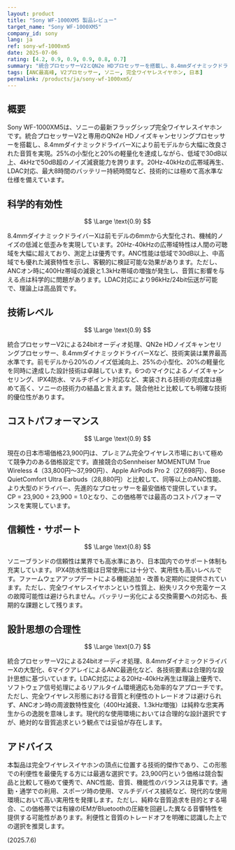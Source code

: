 ```yaml
---
layout: product
title: "Sony WF-1000XM5 製品レビュー"
target_name: "Sony WF-1000XM5"
company_id: sony
lang: ja
ref: sony-wf-1000xm5
date: 2025-07-06
rating: [4.2, 0.9, 0.9, 0.9, 0.8, 0.7]
summary: "統合プロセッサーV2とQN2e HDプロセッサーを搭載し、8.4mmダイナミックドライバーXによる改良された音質と業界トップクラスのANC性能を実現。前モデルから25%の小型化と20%の軽量化を達成しながら、低域の30dB以上のノイズ減衰を実現。23,900円という価格は競合製品と比較して最安値を実現し、プレミアム完全ワイヤレス市場において極めて優秀なコストパフォーマンスを提供しています。"
tags: [ANC最高峰, V2プロセッサー, ソニー, 完全ワイヤレスイヤホン, 日本]
permalink: /products/ja/sony-wf-1000xm5/
---
```


## 概要

Sony WF-1000XM5は、ソニーの最新フラッグシップ完全ワイヤレスイヤホンです。統合プロセッサーV2と専用のQN2e HDノイズキャンセリングプロセッサーを搭載し、8.4mmダイナミックドライバーXにより前モデルから大幅に改良された音質を実現。25%の小型化と20%の軽量化を達成しながら、低域で30dB以上、4kHzで50dB超のノイズ減衰能力を誇ります。20Hz-40kHzの広帯域再生、LDAC対応、最大8時間のバッテリー持続時間など、技術的には極めて高水準な仕様を備えています。

## 科学的有効性

$$ \Large \text{0.9} $$

8.4mmダイナミックドライバーXは前モデルの6mmから大型化され、機械的ノイズの低減と低歪みを実現しています。20Hz-40kHzの広帯域特性は人間の可聴域を大幅に超えており、測定上は優秀です。ANC性能は低域で30dB以上、中高域でも優れた減衰特性を示し、客観的に検証可能な効果があります。ただし、ANCオン時に400Hz帯域の減衰と1.3kHz帯域の増強が発生し、音質に影響を与える点は科学的に問題があります。LDAC対応により96kHz/24bit伝送が可能で、理論上は高品質です。

## 技術レベル

$$ \Large \text{0.9} $$

統合プロセッサーV2による24bitオーディオ処理、QN2e HDノイズキャンセリングプロセッサー、8.4mmダイナミックドライバーXなど、技術実装は業界最高水準です。前モデルから20%のノイズ低減向上、25%の小型化、20%の軽量化を同時に達成した設計技術は卓越しています。6つのマイクによるノイズキャンセリング、IPX4防水、マルチポイント対応など、実装される技術の完成度は極めて高く、ソニーの技術力の結晶と言えます。競合他社と比較しても明確な技術的優位性があります。

## コストパフォーマンス

$$ \Large \text{0.9} $$

現在の日本市場価格23,900円は、プレミアム完全ワイヤレス市場において極めて競争力のある価格設定です。直接競合のSennheiser MOMENTUM True Wireless 4（33,800円〜37,990円）、Apple AirPods Pro 2（27,698円）、Bose QuietComfort Ultra Earbuds（28,880円）と比較して、同等以上のANC性能、より大型のドライバー、先進的なプロセッサーを最安価格で提供しています。CP = 23,900 ÷ 23,900 = 1.0となり、この価格帯では最高のコストパフォーマンスを実現しています。

## 信頼性・サポート

$$ \Large \text{0.8} $$

ソニーブランドの信頼性は業界でも高水準にあり、日本国内でのサポート体制も充実しています。IPX4防水性能は日常使用には十分で、実用性も高いレベルです。ファームウェアアップデートによる機能追加・改善も定期的に提供されています。ただし、完全ワイヤレスイヤホンという性質上、紛失リスクや充電ケースの故障可能性は避けられません。バッテリー劣化による交換需要への対応も、長期的な課題として残ります。

## 設計思想の合理性

$$ \Large \text{0.7} $$

統合プロセッサーV2による24bitオーディオ処理、8.4mmダイナミックドライバーXの大型化、6マイクアレイによるANC最適化など、各技術要素は合理的な設計思想に基づいています。LDAC対応による20Hz-40kHz再生は理論上優秀で、ソフトウェア信号処理によるリアルタイム環境適応も効率的なアプローチです。ただし、完全ワイヤレス形態における音質と利便性のトレードオフは避けられず、ANCオン時の周波数特性変化（400Hz減衰、1.3kHz増強）は純粋な忠実再生からの逸脱を意味します。現代的な使用環境においては合理的な設計選択ですが、絶対的な音質追求という観点では妥協が存在します。

## アドバイス

本製品は完全ワイヤレスイヤホンの頂点に位置する技術的傑作であり、この形態での利便性を最優先する方には最適な選択です。23,900円という価格は競合製品と比較して極めて優秀で、ANC性能、音質、機能性のバランスは見事です。通勤・通学での利用、スポーツ時の使用、マルチデバイス接続など、現代的な使用環境において高い実用性を発揮します。ただし、純粋な音質追求を目的とする場合、この価格帯では有線のIEMがBluetoothの圧縮を回避した異なる音響特性を提供する可能性があります。利便性と音質のトレードオフを明確に認識した上での選択を推奨します。

(2025.7.6)